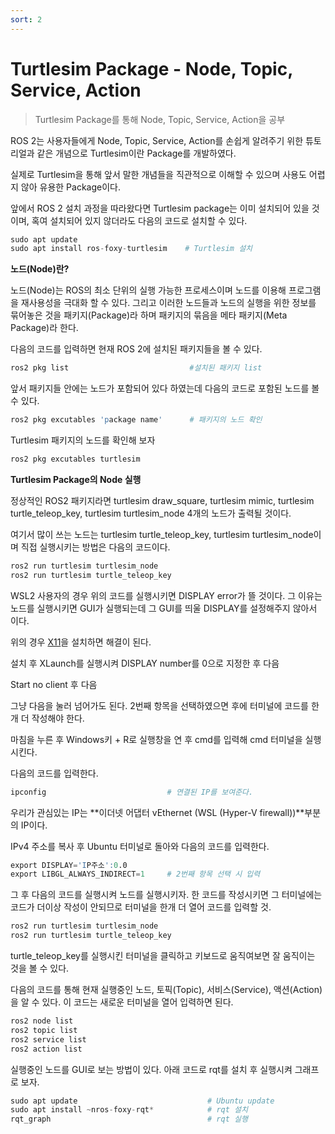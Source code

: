 ```yaml
---
sort: 2
---
```


# Turtlesim Package - Node, Topic, Service, Action

> Turtlesim Package를 통해 Node, Topic, Service, Action을 공부

ROS 2는 사용자들에게 Node, Topic, Service, Action를 손쉽게 알려주기 위한 튜토리얼과 같은 개념으로 Turtlesim이란 Package를 개발하였다. 

실제로 Turtlesim을 통해 앞서 말한 개념들을 직관적으로 이해할 수 있으며 사용도 어렵지 않아 유용한 Package이다.

앞에서 ROS 2 설치 과정을 따라왔다면 Turtlesim package는 이미 설치되어 있을 것이며, 혹여 설치되어 있지 않더라도 다음의 코드로 설치할 수 있다.

```s
sudo apt update
sudo apt install ros-foxy-turtlesim    # Turtlesim 설치
```

**노드(Node)란?**

노드(Node)는 ROS의 최소 단위의 실행 가능한 프로세스이며 노드를 이용해 프로그램을 재사용성을 극대화 할 수 있다. 그리고 이러한 노드들과 노드의 실행을 위한 정보를 묶어놓은 것을 패키지(Package)라 하며 패키지의 묶음을 메타 패키지(Meta Package)라 한다.

다음의 코드를 입력하면 현재 ROS 2에 설치된 패키지들을 볼 수 있다.

```s
ros2 pkg list                           #설치된 패키지 list
```
앞서 패키지들 안에는 노드가 포함되어 있다 하였는데 다음의 코드로 포함된 노드를 볼 수 있다.

```s
ros2 pkg excutables 'package name'      # 패키지의 노드 확인
```
Turtlesim 패키지의 노드를 확인해 보자

```s
ros2 pkg excutables turtlesim
```

**Turtlesim Package의 Node 실행**

정상적인 ROS2 패키지라면 turtlesim draw_square, turtlesim mimic, turtlesim turtle_teleop_key, turtlesim turtlesim_node 4개의 노드가 출력될 것이다.

여기서 많이 쓰는 노드는 turtlesim turtle_teleop_key, turtlesim turtlesim_node이며 직접 실행시키는 방법은 다음의 코드이다.

```s
ros2 run turtlesim turtlesim_node   
ros2 run turtlesim turtle_teleop_key
```

WSL2 사용자의 경우 위의 코드를 실행시키면 DISPLAY error가 뜰 것이다. 그 이유는 노드를 실행시키면 GUI가 실행되는데 그 GUI를 띄울 DISPLAY를 설정해주지 않아서 이다. 

위의 경우 [X11](https://sourceforge.net/projects/xming/)을 설치하면 해결이 된다. 

설치 후 XLaunch를 실행시켜 DISPLAY number를 0으로 지정한 후 다음

Start no client 후 다음

그냥 다음을 눌러 넘어가도 된다. 2번째 항목을 선택하였으면 후에 터미널에 코드를 한개 더 작성해야 한다.

마침을 누른 후 Windows키 + R로  실행창을 연 후 cmd를 입력해 cmd 터미널을 실행시킨다.

다음의 코드를 입력한다.

```s
ipconfig                           # 연결된 IP를 보여준다. 
```
우리가 관심있는 IP는 **이더넷 어댑터 vEthernet (WSL (Hyper-V firewall))**부분의 IP이다.

IPv4 주소를 복사 후 Ubuntu 터미널로 돌아와 다음의 코드를 입력한다.

```s
export DISPLAY='IP주소':0.0
export LIBGL_ALWAYS_INDIRECT=1     # 2번째 항목 선택 시 입력
```

그 후 다음의 코드를 실행시켜 노드를 실행시키자. 한 코드를 작성시키면 그 터미널에는 코드가 더이상 작성이 안되므로 터미널을 한개 더 열어 코드를 입력할 것.

```s
ros2 run turtlesim turtlesim_node
ros2 run turtlesim turtle_teleop_key
```
turtle_teleop_key를 실행시킨 터미널을 클릭하고 키보드로 움직여보면 잘 움직이는 것을 볼 수 있다.

다음의 코드를 통해 현재 실행중인 노드, 토픽(Topic), 서비스(Service), 액션(Action)을 알 수 있다. 이 코드는 새로운 터미널을 열어 입력하면 된다.

```s
ros2 node list
ros2 topic list
ros2 service list
ros2 action list
```

실행중인 노드를 GUI로 보는 방법이 있다. 아래 코드로 rqt를 설치 후 실행시켜 그래프로 보자.

```s
sudo apt update                             # Ubuntu update
sudo apt install ~nros-foxy-rqt*            # rqt 설치
rqt_graph                                   # rqt 실행
```


